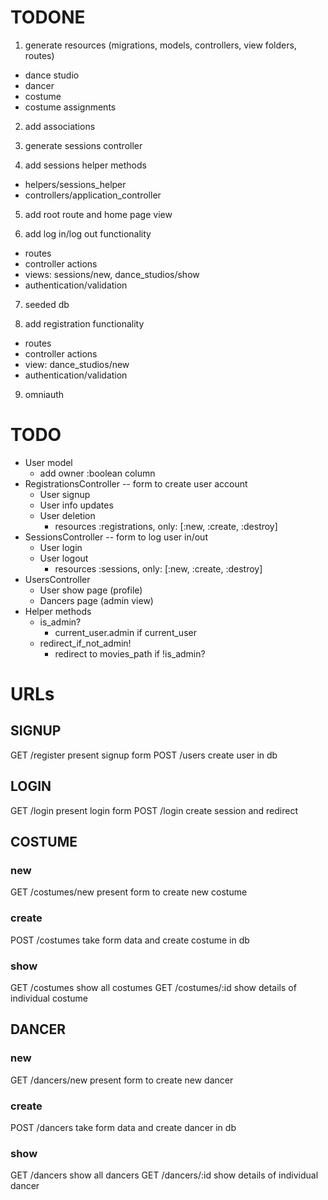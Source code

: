 # TODONE
1. generate resources (migrations, models, controllers, view folders, routes)
  - dance studio
  - dancer
  - costume
  - costume assignments

2. add associations

3. generate sessions controller

4. add sessions helper methods
  - helpers/sessions_helper
  - controllers/application_controller

5. add root route and home page view

6. add log in/log out functionality
  - routes
  - controller actions
  - views: sessions/new, dance_studios/show
  - authentication/validation

7. seeded db

8. add registration functionality
  - routes
  - controller actions
  - view: dance_studios/new
  - authentication/validation

9. omniauth

# TODO
- User model
  - add owner :boolean column
- RegistrationsController -- form to create user account 
  - User signup
  - User info updates
  - User deletion
    - resources :registrations, only: [:new, :create, :destroy]
- SessionsController -- form to log user in/out
  - User login
  - User logout
    - resources :sessions, only: [:new, :create, :destroy]
- UsersController
  - User show page (profile)
  - Dancers page (admin view)
- Helper methods
  - is_admin?
    - current_user.admin if current_user
  - redirect_if_not_admin!
    - redirect to movies_path if !is_admin?


# URLs
## SIGNUP
GET /register
    present signup form
POST /users
    create user in db

## LOGIN
GET /login
    present login form
POST /login
    create session and redirect

## COSTUME
### new
GET /costumes/new
    present form to create new costume
### create
POST /costumes
    take form data and create costume in db
### show
GET /costumes
    show all costumes
GET /costumes/:id
    show details of individual costume

## DANCER
### new
GET /dancers/new
    present form to create new dancer
### create
POST /dancers
    take form data and create dancer in db
### show
GET /dancers
    show all dancers
GET /dancers/:id
    show details of individual dancer